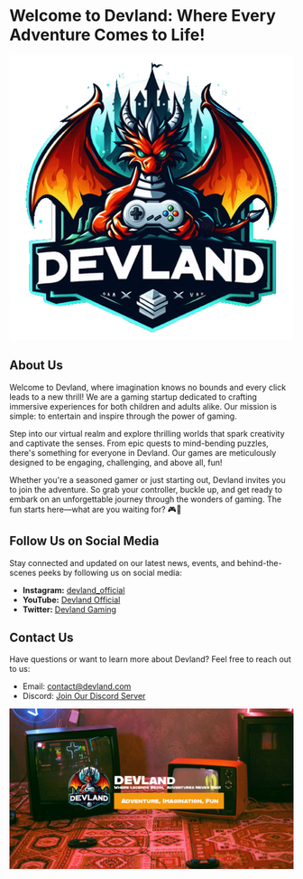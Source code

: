 # Welcome to Devland: Where Every Adventure Comes to Life!

![Devland Logo](devland_logo.png)

## About Us
Welcome to Devland, where imagination knows no bounds and every click leads to a new thrill! We are a gaming startup dedicated to crafting immersive experiences for both children and adults alike. Our mission is simple: to entertain and inspire through the power of gaming.

Step into our virtual realm and explore thrilling worlds that spark creativity and captivate the senses. From epic quests to mind-bending puzzles, there's something for everyone in Devland. Our games are meticulously designed to be engaging, challenging, and above all, fun!

Whether you're a seasoned gamer or just starting out, Devland invites you to join the adventure. So grab your controller, buckle up, and get ready to embark on an unforgettable journey through the wonders of gaming. The fun starts here—what are you waiting for? 🎮🚀

## Follow Us on Social Media
Stay connected and updated on our latest news, events, and behind-the-scenes peeks by following us on social media:
- **Instagram:** [devland_official](https://www.instagram.com/devland_official/)
- **YouTube:** [Devland Official](https://www.youtube.com/channel/UCtqz5iUePwYlGfZSYJ5oyCg)
- **Twitter:** [Devland Gaming](https://twitter.com/devland_gaming)

## Contact Us
Have questions or want to learn more about Devland? Feel free to reach out to us:
- Email: contact@devland.com
- Discord: [Join Our Discord Server](https://discord.gg/devland)

![Devland Cover](devland_cover.png)